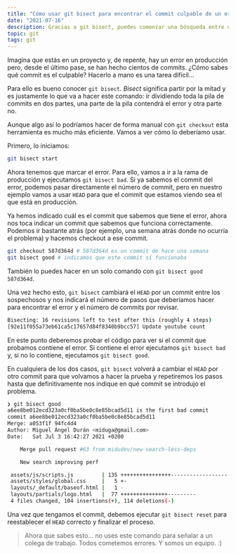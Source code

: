 ```yaml
---
title: "Cómo usar git bisect para encontrar el commit culpable de un error"
date: "2021-07-16"
description: Gracias a git bisect, puedes comenzar una búsqueda entre un historial de commits para determinar cuál de ellos es el que introduce el error.
topic: git
tags: git
---
```


Imagina que estás en un proyecto y, de repente, hay un error en producción pero, desde el último pase, se han hecho cientos de commits. ¿Cómo sabes qué commit es el culpable? Hacerlo a mano es una tarea difícil...

Para ello es bueno conocer `git bisect`. _Bisect_ significa partir por la mitad y es justamente lo que va a hacer este comando: ir dividiendo toda la pila de commits en dos partes, una parte de la pila contendrá el error y otra parte no.

Aunque algo así lo podríamos hacer de forma manual con `git checkout` esta herramienta es mucho más eficiente. Vamos a ver cómo lo deberíamo usar.

Primero, lo iniciamos:

```sh
git bisect start
```

Ahora tenemos que marcar el error. Para ello, vamos a ir a la rama de producción y ejecutamos `git bisect bad`. Si ya sabemos el commit del error, podemos pasar directamente el número de commit, pero en nuestro ejemplo vamos a usar `HEAD` para que el commit que estamos viendo sea el que está en producción.

Ya hemos indicado cuál es el commit que sabemos que tiene el error, ahora nos toca indicar un commit que sabemos que funciona correctamente. Podemos ir bastante atrás (por ejemplo, una semana atrás donde no ocurría el problema) y hacemos checkout a ese commit.

```sh
git checkout 587d364d # 587d364d es un commit de hace una semana
git bisect good # indicamos que este commit sí funcionaba
```

También lo puedes hacer en un solo comando con `git bisect good 587d364d`.

Una vez hecho esto, `git bisect` cambiará el `HEAD` por un commit entre los sospechosos y nos indicará el número de pasos que deberíamos hacer para encontrar el error y el número de commits por revisar.

```sh
Bisecting: 16 revisions left to test after this (roughly 4 steps)
[92e11f055a73eb61ca5c17657d84f8340b9bcc57] Update youtube count
```

En este punto deberemos probar el código para ver si el commit que probamos contiene el error. Si contiene el error ejecutamos `git bisect bad` y, si no lo contiene, ejecutamos `git bisect good`.

En cualquiera de los dos casos, `git bisect` volverá a cambiar el `HEAD` por otro commit para que volvamos a hacer la prueba y repetiremos los pasos hasta que definitivamente nos indique en qué commit se introdujo el problema.

```sh
❯ git bisect good
a6ee8be012ecd323a0cf0ba5be0c8e85bcad5d11 is the first bad commit
commit a6ee8be012ecd323a0cf0ba5be0c8e85bcad5d11
Merge: a053f1f 94fc4d4
Author: Miguel Ángel Durán <miduga@gmail.com>
Date:   Sat Jul 3 16:42:27 2021 +0200

    Merge pull request #63 from midudev/new-search-less-deps

    New search improving perf

 assets/js/scripts.js         | 135 ++++++++++++++++---------------------------
 assets/styles/global.css     |   5 +-
 layouts/_default/baseof.html |   1 -
 layouts/partials/logo.html   |  77 +++++++++++++++---------
 4 files changed, 104 insertions(+), 114 deletions(-)
```

Una vez que tengamos el commit, debemos ejecutar `git bisect reset` para reestablecer el `HEAD` correcto y finalizar el proceso.

> Ahora que sabes esto... no uses este comando para señalar a un colega de trabajo. Todos cometemos errores. Y somos un equipo. :)
